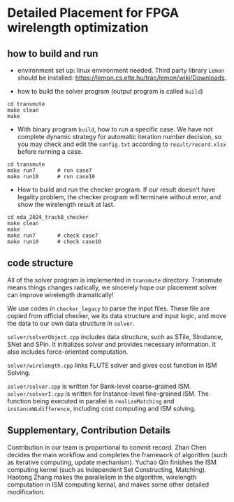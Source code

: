 # Detailed Placement for FPGA wirelength optimization

## how to build and run
- environment set up: linux environment needed. Third party library `Lemon` should be installed: https://lemon.cs.elte.hu/trac/lemon/wiki/Downloads.


- how to build the solver program (output program is called `build`)
```
cd transmute
make clean
make
```

- With binary program `build`, how to run a specific case. We have not complete dynamic strategy for automatic iteration number decision, so you may check and edit the `config.txt` according to `result/record.xlsx` before running a case.
```
cd transmute
make run7       # run case7
make run10      # run case10
```

- How to build and run the checker program. If our result doesn't have legality problem, the checker program will terminate without error, and show the wirelength result at last.
```
cd eda_2024_track8_checker
make clean
make
make run7       # check case7
make run10      # check case10
```

## code structure
All of the solver program is implemented in `transmute` directory. Transmute means things changes radically, we sincerely hope our placement solver can improve wirelength dramatically!

We use codes in `checker_legacy` to parse the input files. These file are copied from official checker, we its data structure and input logic, and move the data to our own data structure in `solver`.

`solver/solverObject.cpp` includes data structure, such as STile, SInstance, SNet and SPin. It initializes solver and provides necessary information. It also includes force-oriented computation.

`solver/wirelength.cpp` links FLUTE solver and gives cost function in ISM Solving.

`solver/solver.cpp` is written for Bank-level coarse-grained ISM. `solver/solverI.cpp` is written for Instance-level fine-grained ISM. The function being executed in parallel is `realizeMatching` and `instanceWLdifference`, including cost computing and ISM solving.


## Supplementary, Contribution Details

Contribution in our team is proportional to commit record. Zhan Chen decides the main workflow and completes the framework of algorithm (such as iterative computing, update mechanism). Yuchao Qin finishes the ISM computing kernel (such as Independent Set Constructing, Matching). Haotong Zhang makes the parallelism in the algorithm, wirelength computation in ISM computing kernal, and makes some other detailed modification.
